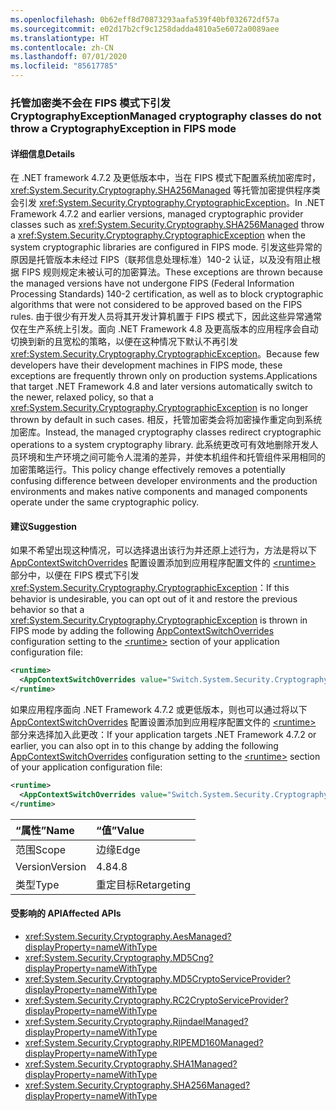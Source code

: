 ```yaml
---
ms.openlocfilehash: 0b62eff8d70873293aafa539f40bf032672df57a
ms.sourcegitcommit: e02d17b2cf9c1258dadda4810a5e6072a0089aee
ms.translationtype: HT
ms.contentlocale: zh-CN
ms.lasthandoff: 07/01/2020
ms.locfileid: "85617785"
---
```

### <a name="managed-cryptography-classes-do-not-throw-a-cryptographyexception-in-fips-mode"></a><span data-ttu-id="f0a81-101">托管加密类不会在 FIPS 模式下引发 CryptographyException</span><span class="sxs-lookup"><span data-stu-id="f0a81-101">Managed cryptography classes do not throw a CryptographyException in FIPS mode</span></span>

#### <a name="details"></a><span data-ttu-id="f0a81-102">详细信息</span><span class="sxs-lookup"><span data-stu-id="f0a81-102">Details</span></span>

<span data-ttu-id="f0a81-103">在 .NET framework 4.7.2 及更低版本中，当在 FIPS 模式下配置系统加密库时，<xref:System.Security.Cryptography.SHA256Managed> 等托管加密提供程序类会引发 <xref:System.Security.Cryptography.CryptographicException>。</span><span class="sxs-lookup"><span data-stu-id="f0a81-103">In .NET Framework 4.7.2 and earlier versions, managed cryptographic provider classes such as <xref:System.Security.Cryptography.SHA256Managed> throw a <xref:System.Security.Cryptography.CryptographicException> when the system cryptographic libraries are configured in FIPS mode.</span></span> <span data-ttu-id="f0a81-104">引发这些异常的原因是托管版本未经过 FIPS（联邦信息处理标准）140-2 认证，以及没有阻止根据 FIPS 规则规定未被认可的加密算法。</span><span class="sxs-lookup"><span data-stu-id="f0a81-104">These exceptions are thrown because the managed versions have not undergone FIPS (Federal Information Processing Standards) 140-2 certification, as well as to block cryptographic algorithms that were not considered to be approved based on the FIPS rules.</span></span>  <span data-ttu-id="f0a81-105">由于很少有开发人员将其开发计算机置于 FIPS 模式下，因此这些异常通常仅在生产系统上引发。面向 .NET Framework 4.8 及更高版本的应用程序会自动切换到新的且宽松的策略，以便在这种情况下默认不再引发 <xref:System.Security.Cryptography.CryptographicException>。</span><span class="sxs-lookup"><span data-stu-id="f0a81-105">Because few developers have their development machines in FIPS mode, these exceptions are frequently thrown only on production systems.Applications that target .NET Framework 4.8 and later versions automatically switch to the newer, relaxed policy, so that a <xref:System.Security.Cryptography.CryptographicException> is no longer thrown by default in such cases.</span></span> <span data-ttu-id="f0a81-106">相反，托管加密类会将加密操作重定向到系统加密库。</span><span class="sxs-lookup"><span data-stu-id="f0a81-106">Instead, the managed cryptography classes redirect cryptographic operations to a system cryptography library.</span></span> <span data-ttu-id="f0a81-107">此系统更改可有效地删除开发人员环境和生产环境之间可能令人混淆的差异，并使本机组件和托管组件采用相同的加密策略运行。</span><span class="sxs-lookup"><span data-stu-id="f0a81-107">This policy change effectively removes a potentially confusing difference between developer environments and the production environments and makes native components and managed components operate under the same cryptographic policy.</span></span>

#### <a name="suggestion"></a><span data-ttu-id="f0a81-108">建议</span><span class="sxs-lookup"><span data-stu-id="f0a81-108">Suggestion</span></span>

<span data-ttu-id="f0a81-109">如果不希望出现这种情况，可以选择退出该行为并还原上述行为，方法是将以下 [AppContextSwitchOverrides](~/docs/framework/configure-apps/file-schema/runtime/appcontextswitchoverrides-element.md) 配置设置添加到应用程序配置文件的 [\<runtime>](~/docs/framework/configure-apps/file-schema/runtime/runtime-element.md) 部分中，以便在 FIPS 模式下引发 <xref:System.Security.Cryptography.CryptographicException>：</span><span class="sxs-lookup"><span data-stu-id="f0a81-109">If this behavior is undesirable, you can opt out of it and restore the previous behavior so that a <xref:System.Security.Cryptography.CryptographicException> is thrown in FIPS mode by adding the following [AppContextSwitchOverrides](~/docs/framework/configure-apps/file-schema/runtime/appcontextswitchoverrides-element.md) configuration setting to the [\<runtime>](~/docs/framework/configure-apps/file-schema/runtime/runtime-element.md) section of your application configuration file:</span></span>

```xml
<runtime>
  <AppContextSwitchOverrides value="Switch.System.Security.Cryptography.UseLegacyFipsThrow=true" />
</runtime>
```

<span data-ttu-id="f0a81-110">如果应用程序面向 .NET Framework 4.7.2 或更低版本，则也可以通过将以下 [AppContextSwitchOverrides](~/docs/framework/configure-apps/file-schema/runtime/appcontextswitchoverrides-element.md) 配置设置添加到应用程序配置文件的 [\<runtime>](~/docs/framework/configure-apps/file-schema/runtime/runtime-element.md) 部分来选择加入此更改：</span><span class="sxs-lookup"><span data-stu-id="f0a81-110">If your application targets .NET Framework 4.7.2 or earlier, you can also opt in to this change by adding the following [AppContextSwitchOverrides](~/docs/framework/configure-apps/file-schema/runtime/appcontextswitchoverrides-element.md) configuration setting to the [\<runtime>](~/docs/framework/configure-apps/file-schema/runtime/runtime-element.md) section of your application configuration file:</span></span>

```xml
<runtime>
  <AppContextSwitchOverrides value="Switch.System.Security.Cryptography.UseLegacyFipsThrow=false" />
</runtime>
```

| <span data-ttu-id="f0a81-111">“属性”</span><span class="sxs-lookup"><span data-stu-id="f0a81-111">Name</span></span>    | <span data-ttu-id="f0a81-112">“值”</span><span class="sxs-lookup"><span data-stu-id="f0a81-112">Value</span></span>       |
|:--------|:------------|
| <span data-ttu-id="f0a81-113">范围</span><span class="sxs-lookup"><span data-stu-id="f0a81-113">Scope</span></span>   | <span data-ttu-id="f0a81-114">边缘</span><span class="sxs-lookup"><span data-stu-id="f0a81-114">Edge</span></span>        |
| <span data-ttu-id="f0a81-115">Version</span><span class="sxs-lookup"><span data-stu-id="f0a81-115">Version</span></span> | <span data-ttu-id="f0a81-116">4.8</span><span class="sxs-lookup"><span data-stu-id="f0a81-116">4.8</span></span>         |
| <span data-ttu-id="f0a81-117">类型</span><span class="sxs-lookup"><span data-stu-id="f0a81-117">Type</span></span>    | <span data-ttu-id="f0a81-118">重定目标</span><span class="sxs-lookup"><span data-stu-id="f0a81-118">Retargeting</span></span> |

#### <a name="affected-apis"></a><span data-ttu-id="f0a81-119">受影响的 API</span><span class="sxs-lookup"><span data-stu-id="f0a81-119">Affected APIs</span></span>

- <xref:System.Security.Cryptography.AesManaged?displayProperty=nameWithType>
- <xref:System.Security.Cryptography.MD5Cng?displayProperty=nameWithType>
- <xref:System.Security.Cryptography.MD5CryptoServiceProvider?displayProperty=nameWithType>
- <xref:System.Security.Cryptography.RC2CryptoServiceProvider?displayProperty=nameWithType>
- <xref:System.Security.Cryptography.RijndaelManaged?displayProperty=nameWithType>
- <xref:System.Security.Cryptography.RIPEMD160Managed?displayProperty=nameWithType>
- <xref:System.Security.Cryptography.SHA1Managed?displayProperty=nameWithType>
- <xref:System.Security.Cryptography.SHA256Managed?displayProperty=nameWithType>
